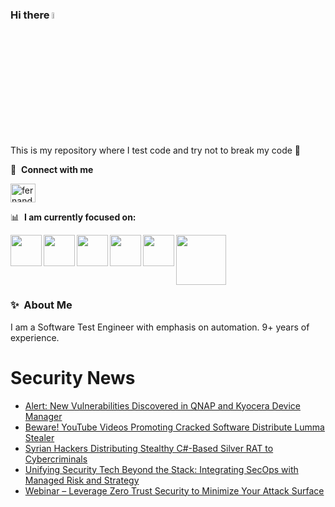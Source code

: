 ### Hi there <a href="https://www.gautamkrishnar.com/"><img src="https://media.giphy.com/media/hvRJCLFzcasrR4ia7z/giphy.gif" width="5%"></a>
This is my repository where I test code and try not to break my code :rofl:

🔗 &nbsp;**Connect with me**
<p align="left">
<a href="https://linkedin.com/in/fernandorlcruz" target="blank"><img align="center" src="https://raw.githubusercontent.com/rahuldkjain/github-profile-readme-generator/master/src/images/icons/Social/linked-in-alt.svg" alt="fernando cruz" height="30" width="40" /></a>
  
📊 &nbsp;**I am currently focused on:**

<img align="left" width='50' height='50' src="https://cdn.jsdelivr.net/gh/devicons/devicon/icons/python/python-original-wordmark.svg" />
<img align="left" width='50' height='50' src="https://cdn.jsdelivr.net/gh/devicons/devicon/icons/csharp/csharp-original.svg" />
<img align="left" width='50' height='50' src="https://cdn.jsdelivr.net/gh/devicons/devicon/icons/jenkins/jenkins-original.svg" />
<img align="left" width='50' height='50' src="https://specflow.org/wp-content/uploads/2021/05/SpecFlow-Icon.png" />
<img align="left" width='50' height='50' src="https://www.svgrepo.com/show/306098/githubactions.svg" />
<img width='80' height='80' src="https://cdn2.vectorstock.com/i/1000x1000/64/81/security-testing-concept-icon-safety-audit-key-vector-29166481.jpg" />
          
          
  
### ✨&nbsp; About Me

I am a Software Test Engineer with emphasis on automation. 9+ years of experience.

# Security News
<!-- BLOG-POST-LIST:START -->
- [Alert: New Vulnerabilities Discovered in QNAP and Kyocera Device Manager](https://thehackernews.com/2024/01/alert-new-vulnerabilities-discovered-in.html)
- [Beware! YouTube Videos Promoting Cracked Software Distribute Lumma Stealer](https://thehackernews.com/2024/01/beware-youtube-videos-promoting-cracked.html)
- [Syrian Hackers Distributing Stealthy C#-Based Silver RAT to Cybercriminals](https://thehackernews.com/2024/01/syrian-hackers-distributing-stealthy-c.html)
- [Unifying Security Tech Beyond the Stack: Integrating SecOps with Managed Risk and Strategy](https://thehackernews.com/2024/01/unifying-security-tech-beyond-stack.html)
- [Webinar – Leverage Zero Trust Security to Minimize Your Attack Surface](https://thehackernews.com/2024/01/webinar-leverage-zero-trust-security-to.html)
<!-- BLOG-POST-LIST:END -->
